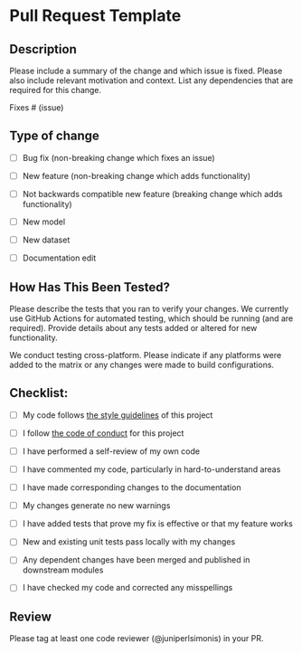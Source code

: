 # Pull Request Template

## Description

Please include a summary of the change and which issue is fixed. Please also include relevant motivation and context. List any dependencies that are required for this change.

Fixes # (issue)


## Type of change

- [ ] Bug fix (non-breaking change which fixes an issue)
- [ ] New feature (non-breaking change which adds functionality)
- [ ] Not backwards compatible new feature (breaking change which adds functionality)
- [ ] New model
- [ ] New dataset
- [ ] Documentation edit


## How Has This Been Tested?

Please describe the tests that you ran to verify your changes. We currently use GitHub Actions for automated testing, which should be running (and are required). Provide details about any tests added or altered for new functionality.

We conduct testing cross-platform. Please indicate if any platforms were added to the matrix or any changes were made to build configurations. 


## Checklist:

- [ ] My code follows [the style guidelines](https://github.com/weecology/LDATS/blob/main/.github/CONTRIBUTING.md) of this project
- [ ] I follow [the code of conduct](https://github.com/weecology/LDATS/blob/main/.github/CODE_OF_CONDUCT.md) for this project
- [ ] I have performed a self-review of my own code
- [ ] I have commented my code, particularly in hard-to-understand areas
- [ ] I have made corresponding changes to the documentation
- [ ] My changes generate no new warnings
- [ ] I have added tests that prove my fix is effective or that my feature works
- [ ] New and existing unit tests pass locally with my changes
- [ ] Any dependent changes have been merged and published in downstream modules
- [ ] I have checked my code and corrected any misspellings


## Review

Please tag at least one code reviewer (@juniperlsimonis) in your PR. 
